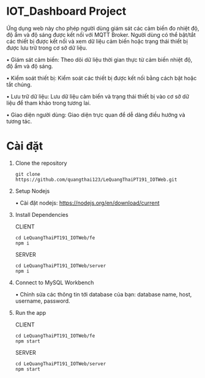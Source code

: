 # IOT_Dashboard Project
Ứng dụng web này cho phép người dùng giám sát các cảm biến đo nhiệt độ, độ ẩm và độ sáng được kết nối với MQTT Broker. Người dùng có thể bật/tắt các thiết bị được kết nối và xem dữ liệu cảm biến hoặc trạng thái thiết bị được lưu trữ trong cơ sở dữ liệu.

  • Giám sát cảm biến: Theo dõi dữ liệu thời gian thực từ cảm biến nhiệt độ, độ ẩm và độ sáng.
  
  • Kiểm soát thiết bị: Kiểm soát các thiết bị được kết nối bằng cách bật hoặc tắt chúng.
  
  • Lưu trữ dữ liệu: Lưu dữ liệu cảm biến và trạng thái thiết bị vào cơ sở dữ liệu để tham khảo trong tương lai.
  
  • Giao diện người dùng: Giao diện trực quan để dễ dàng điều hướng và tương tác.
  
# Cài đặt
1. Clone the repository

       git clone https://github.com/quangthai123/LeQuangThaiPT191_IOTWeb.git
   
2. Setup Nodejs

    • Cài đặt nodejs: https://nodejs.org/en/download/current


4. Install Dependencies

    CLIENT

       cd LeQuangThaiPT191_IOTWeb/fe
       npm i

    SERVER

       cd LeQuangThaiPT191_IOTWeb/server
       npm i

5. Connect to MySQL Workbench

    • Chỉnh sửa các thông tin tới database của bạn: database name, host, username, password.

6. Run the app

    CLIENT
   
       cd LeQuangThaiPT191_IOTWeb/fe
       npm start

   SERVER

       cd LeQuangThaiPT191_IOTWeb/server
       npm start
